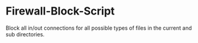 # Firewall-Block-Script
Block all in/out connections for all possible types of files in the current and sub directories.
